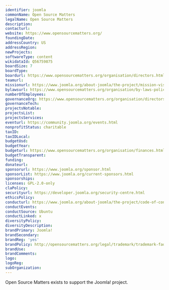 ```yaml
---
identifier: joomla
commonName: Open Source Matters
legalName: Open Source Matters
description:
contacturl:
website: https://www.opensourcematters.org/
foundingDate:
addressCountry: US
addressRegion:
newProjects:
softwareType: content
wikidataId: Q56759875
boardSize: 7
boardType:
boardurl: https://www.opensourcematters.org/organisation/directors.html
teamurl:
missionurl: https://www.joomla.org/about-joomla/the-project/mission-vision-and-values.html
bylawsurl: https://www.opensourcematters.org/organisation/by-laws-policies.html
numberOfEmployees:
governanceOrg: https://www.opensourcematters.org/organisation/directors/policies.html
governanceTech:
projectsNotable:
projectsList:
projectsServices:
eventurl: https://community.joomla.org/events.html
nonprofitStatus: charitable
taxID:
taxIDLocal:
budgetUsd:
budgetYear:
budgeturl: https://www.opensourcematters.org/organisation/finances.html
budgetTransparent:
funding:
donateurl:
sponsorurl: https://www.joomla.org/sponsor.html
sponsorList: https://www.joomla.org/current-sponsors.html
sponsorships:
licenses: GPL-2.0-only
claPolicy:
securityurl: https://developer.joomla.org/security-centre.html
ethicsPolicy:
conducturl: https://www.joomla.org/about-joomla/the-project/code-of-conduct.html
conductEvents:
conductSource: Ubuntu
conductLinked: x
diversityPolicy:
diversityDescription:
brandPrimary: Joomla!
brandSecondary:
brandReg: 'yes'
brandPolicy: http://opensourcematters.org/legal/trademark/trademark-faq.html
brandUse:
brandComments:
logo:
logoReg:
subOrganization:
---
```


Open Source Matters exists to support the Joomla! project.

